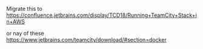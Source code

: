 Migrate this to
https://confluence.jetbrains.com/display/TCD18/Running+TeamCity+Stack+in+AWS

or nay of these
https://www.jetbrains.com/teamcity/download/#section=docker
